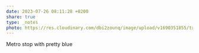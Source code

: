 ```yaml
---
date: 2023-07-26 08:11:28 +0200
share: true
type: _notes
photo: https://res.cloudinary.com/dbi2zounq/image/upload/v1690351855/txz54ypjclf9le9dtbuz.jpg
---
```

Metro stop with pretty blue
